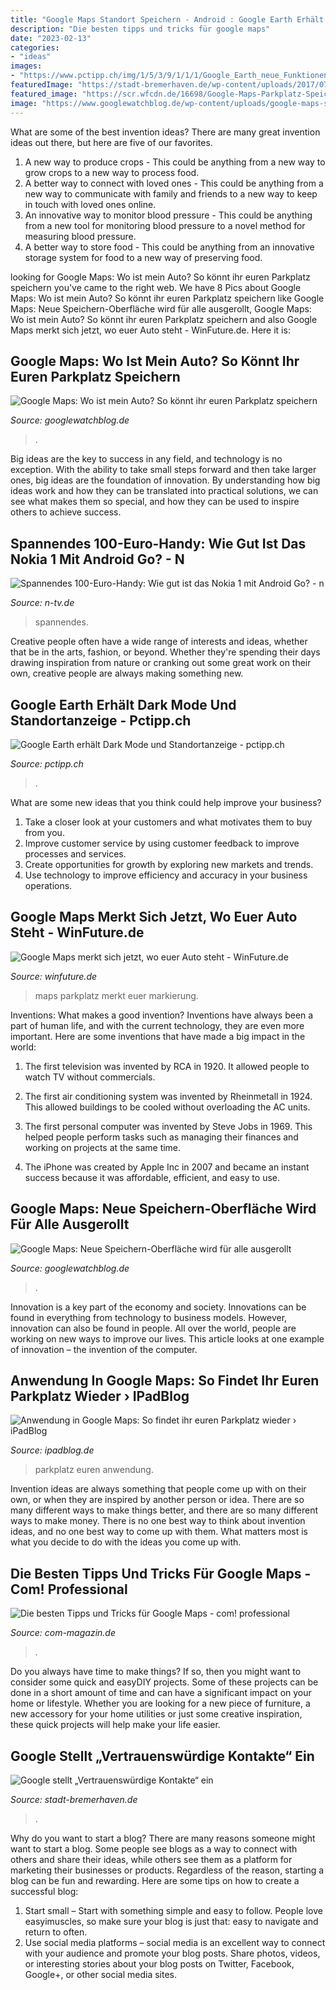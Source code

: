 ```yaml
---
title: "Google Maps Standort Speichern - Android : Google Earth Erhält Dark Mode Und Standortanzeige"
description: "Die besten tipps und tricks für google maps"
date: "2023-02-13"
categories:
- "ideas"
images:
- "https://www.pctipp.ch/img/1/5/3/9/1/1/1/Google_Earth_neue_Funktionen_Standort_small_w295_h590.jpg"
featuredImage: "https://stadt-bremerhaven.de/wp-content/uploads/2017/07/kontakte-vertrauenswuerdig-1067x800.jpg"
featured_image: "https://scr.wfcdn.de/16698/Google-Maps-Parkplatz-Speicherung-1493199855-0-11.jpg"
image: "https://www.googlewatchblog.de/wp-content/uploads/google-maps-speichern.jpg"
---
```



What are some of the best invention ideas?
There are many great invention ideas out there, but here are five of our favorites. 
1. A new way to produce crops - This could be anything from a new way to grow crops to a new way to process food. 
2. A better way to connect with loved ones - This could be anything from a new way to communicate with family and friends to a new way to keep in touch with loved ones online. 
3. An innovative way to monitor blood pressure - This could be anything from a new tool for monitoring blood pressure to a novel method for measuring blood pressure. 
4. A better way to store food - This could be anything from an innovative storage system for food to a new way of preserving food. 

	

		
looking for Google Maps: Wo ist mein Auto? So könnt ihr euren Parkplatz speichern you've came to the right web. We have 8 Pics about Google Maps: Wo ist mein Auto? So könnt ihr euren Parkplatz speichern like Google Maps: Neue Speichern-Oberfläche wird für alle ausgerollt, Google Maps: Wo ist mein Auto? So könnt ihr euren Parkplatz speichern and also Google Maps merkt sich jetzt, wo euer Auto steht - WinFuture.de. Here it is:
		
    
## Google Maps: Wo Ist Mein Auto? So Könnt Ihr Euren Parkplatz Speichern

<img loading=lazy src="https://www.googlewatchblog.de/wp-content/uploads/google-maps-parkplatz-speichern-768x451.jpg" onerror="this.onerror=null;this.src='https://tse1.mm.bing.net/th?id=OIP.Yz7SX6v8T_vSHaiKwLMIugHaEW&amp;pid=15.1';" alt="Google Maps: Wo ist mein Auto? So könnt ihr euren Parkplatz speichern">

_Source: googlewatchblog.de_

>. 

	

Big ideas are the key to success in any field, and technology is no exception. With the ability to take small steps forward and then take larger ones, big ideas are the foundation of innovation. By understanding how big ideas work and how they can be translated into practical solutions, we can see what makes them so special, and how they can be used to inspire others to achieve success.

    
## Spannendes 100-Euro-Handy: Wie Gut Ist Das Nokia 1 Mit Android Go? - N

<img loading=lazy src="https://apps-cloud.n-tv.de/img/20442148-1526657375000/3-4/750/Nokia1-app-phone.jpg" onerror="this.onerror=null;this.src='https://tse3.mm.bing.net/th?id=OIP.oyJ9onniKAtfwgqvD6wJNQHaJ4&amp;pid=15.1';" alt="Spannendes 100-Euro-Handy: Wie gut ist das Nokia 1 mit Android Go? - n">

_Source: n-tv.de_

>spannendes. 

	

Creative people often have a wide range of interests and ideas, whether that be in the arts, fashion, or beyond. Whether they're spending their days drawing inspiration from nature or cranking out some great work on their own, creative people are always making something new.

    
## Google Earth Erhält Dark Mode Und Standortanzeige - Pctipp.ch

<img loading=lazy src="https://www.pctipp.ch/img/1/5/3/9/1/1/1/Google_Earth_neue_Funktionen_Standort_small_w295_h590.jpg" onerror="this.onerror=null;this.src='https://tse4.mm.bing.net/th?id=OIP.dUwKDQpTmI5BkAPF3D0PuAAAAA&amp;pid=15.1';" alt="Google Earth erhält Dark Mode und Standortanzeige - pctipp.ch">

_Source: pctipp.ch_

>. 

	

What are some new ideas that you think could help improve your business?
1. Take a closer look at your customers and what motivates them to buy from you.
2. Improve customer service by using customer feedback to improve processes and services.
3. Create opportunities for growth by exploring new markets and trends. 
4. Use technology to improve efficiency and accuracy in your business operations.

    
## Google Maps Merkt Sich Jetzt, Wo Euer Auto Steht - WinFuture.de

<img loading=lazy src="https://scr.wfcdn.de/16698/Google-Maps-Parkplatz-Speicherung-1493199855-0-11.jpg" onerror="this.onerror=null;this.src='https://tse2.mm.bing.net/th?id=OIP.N_cueGuQ4L0GLMlBkqlj9gAAAA&amp;pid=15.1';" alt="Google Maps merkt sich jetzt, wo euer Auto steht - WinFuture.de">

_Source: winfuture.de_

>maps parkplatz merkt euer markierung. 

	

Inventions: What makes a good invention?
Inventions have always been a part of human life, and with the current technology, they are even more important. Here are some inventions that have made a big impact in the world:
1. The first television was invented by RCA in 1920. It allowed people to watch TV without commercials.

2. The first air conditioning system was invented by Rheinmetall in 1924. This allowed buildings to be cooled without overloading the AC units.

3. The first personal computer was invented by Steve Jobs in 1969. This helped people perform tasks such as managing their finances and working on projects at the same time.

4. The iPhone was created by Apple Inc in 2007 and became an instant success because it was affordable, efficient, and easy to use.

    
## Google Maps: Neue Speichern-Oberfläche Wird Für Alle Ausgerollt

<img loading=lazy src="https://www.googlewatchblog.de/wp-content/uploads/google-maps-speichern.jpg" onerror="this.onerror=null;this.src='https://tse1.mm.bing.net/th?id=OIP.jtDQOlQgmEzSlQH4LyoqgAHaFS&amp;pid=15.1';" alt="Google Maps: Neue Speichern-Oberfläche wird für alle ausgerollt">

_Source: googlewatchblog.de_

>. 

	

Innovation is a key part of the economy and society. Innovations can be found in everything from technology to business models. However, innovation can also be found in people. All over the world, people are working on new ways to improve our lives. This article looks at one example of innovation – the invention of the computer.

    
## Anwendung In Google Maps: So Findet Ihr Euren Parkplatz Wieder › IPadBlog

<img loading=lazy src="https://www.ipadblog.de/wp-content/uploads/2017/07/Google-Maps-Parking1.jpg" onerror="this.onerror=null;this.src='https://tse3.mm.bing.net/th?id=OIP.oBxI7hcnS44Mb6ik9yzSEwHaE_&amp;pid=15.1';" alt="Anwendung in Google Maps: So findet ihr euren Parkplatz wieder › iPadBlog">

_Source: ipadblog.de_

>parkplatz euren anwendung. 

	

Invention ideas are always something that people come up with on their own, or when they are inspired by another person or idea. There are so many different ways to make things better, and there are so many different ways to make money. There is no one best way to think about invention ideas, and no one best way to come up with them. What matters most is what you decide to do with the ideas you come up with.

    
## Die Besten Tipps Und Tricks Für Google Maps - Com! Professional

<img loading=lazy src="https://www.com-magazin.de/img/7/0/6/4/3/9/google_maps_tricks_03_w600_h400.jpg" onerror="this.onerror=null;this.src='https://tse1.mm.bing.net/th?id=OIP.wVRuXrrn7IYVGOMOGZW0wgHaE8&amp;pid=15.1';" alt="Die besten Tipps und Tricks für Google Maps - com! professional">

_Source: com-magazin.de_

>. 

	

Do you always have time to make things? If so, then you might want to consider some quick and easyDIY projects. Some of these projects can be done in a short amount of time and can have a significant impact on your home or lifestyle. Whether you are looking for a new piece of furniture, a new accessory for your home utilities or just some creative inspiration, these quick projects will help make your life easier.

    
## Google Stellt „Vertrauenswürdige Kontakte“ Ein

<img loading=lazy src="https://stadt-bremerhaven.de/wp-content/uploads/2017/07/kontakte-vertrauenswuerdig-1067x800.jpg" onerror="this.onerror=null;this.src='https://tse2.mm.bing.net/th?id=OIP.vX5_kEnrBtEeWoDlCbo78QHaFj&amp;pid=15.1';" alt="Google stellt „Vertrauenswürdige Kontakte“ ein">

_Source: stadt-bremerhaven.de_

>. 

	

Why do you want to start a blog?
There are many reasons someone might want to start a blog. Some people see blogs as a way to connect with others and share their ideas, while others see them as a platform for marketing their businesses or products. Regardless of the reason, starting a blog can be fun and rewarding. Here are some tips on how to create a successful blog: 
1. Start small – Start with something simple and easy to follow. People love easyimuscles, so make sure your blog is just that: easy to navigate and return to often. 
2. Use social media platforms – social media is an excellent way to connect with your audience and promote your blog posts. Share photos, videos, or interesting stories about your blog posts on Twitter, Facebook, Google+, or other social media sites. 

